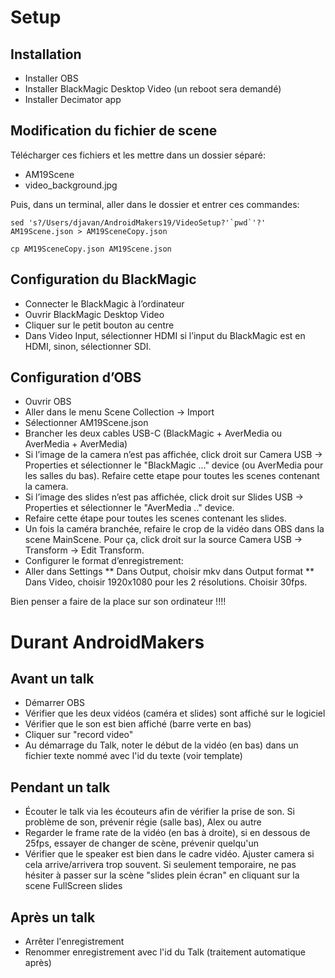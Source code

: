 # Setup
## Installation

* Installer OBS
* Installer BlackMagic Desktop Video (un reboot sera demandé) 
* Installer Decimator app

## Modification du fichier de scene

Télécharger ces fichiers et les mettre dans un dossier séparé:

* AM19Scene
* video_background.jpg

Puis, dans un terminal, aller dans le dossier et entrer ces commandes:

    sed 's?/Users/djavan/AndroidMakers19/VideoSetup?'`pwd`'?' AM19Scene.json > AM19SceneCopy.json 
    
    cp AM19SceneCopy.json AM19Scene.json

## Configuration du BlackMagic

* Connecter le BlackMagic à l’ordinateur
* Ouvrir BlackMagic Desktop Video
* Cliquer sur le petit bouton au centre
* Dans Video Input, sélectionner HDMI si l’input du BlackMagic est en HDMI, sinon, sélectionner SDI.

## Configuration d’OBS

* Ouvrir OBS
* Aller dans le menu Scene Collection -> Import 
* Sélectionner AM19Scene.json
* Brancher les deux cables USB-C (BlackMagic + AverMedia ou AverMedia + AverMedia)
* Si l’image de la camera n’est pas affichée, click droit sur Camera USB -> Properties et sélectionner le "BlackMagic ..." device (ou AverMedia pour les salles du bas). Refaire cette etape pour toutes les scenes contenant la camera.
* Si l’image des slides n’est pas affichée, click droit sur Slides USB -> Properties et sélectionner le "AverMedia .." device.
* Refaire cette étape pour toutes les scenes contenant les slides.
* Un fois la caméra branchée, refaire le crop de la vidéo dans OBS dans la scene MainScene. Pour ça, click droit sur la source Camera USB -> Transform -> Edit Transform.
* Configurer le format d’enregistrement:
* Aller dans Settings
** Dans Output, choisir mkv dans Output format
** Dans Video, choisir 1920x1080 pour les 2 résolutions. Choisir 30fps.

Bien penser a faire de la place sur son ordinateur !!!!

# Durant AndroidMakers

## Avant un talk

* Démarrer OBS
* Vérifier que les deux vidéos (caméra et slides) sont affiché sur le logiciel
* Vérifier que le son est bien affiché (barre verte en bas) 
* Cliquer sur "record video"
* Au démarrage du Talk, noter le début de la vidéo (en bas) dans un fichier texte nommé avec l'id du texte (voir template) 

## Pendant un talk
* Écouter le talk via les écouteurs afin de vérifier la prise de son. Si problème de son, prévenir régie (salle bas), Alex ou autre
* Regarder le frame rate de la vidéo (en bas à droite), si en dessous de 25fps, essayer de changer de scène, prévenir quelqu'un 
* Vérifier que le speaker est bien dans le cadre vidéo. Ajuster camera si cela arrive/arrivera trop souvent. Si seulement temporaire, ne pas hésiter à passer sur la scène "slides plein écran" en cliquant sur la scene FullScreen slides

## Après un talk
* Arrêter l'enregistrement
* Renommer enregistrement avec l'id du Talk (traitement automatique après)
